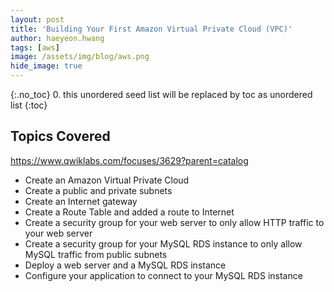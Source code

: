 ```yaml
---
layout: post
title: 'Building Your First Amazon Virtual Private Cloud (VPC)' 
author: haeyeon.hwang
tags: [aws]
image: /assets/img/blog/aws.png
hide_image: true
---
```


{:.no_toc}
0. this unordered seed list will be replaced by toc as unordered list
{:toc}

## Topics Covered

https://www.qwiklabs.com/focuses/3629?parent=catalog

- Create an Amazon Virtual Private Cloud
- Create a public and private subnets
- Create an Internet gateway
- Create a Route Table and added a route to Internet
- Create a security group for your web server to only allow HTTP traffic to your web server
- Create a security group for your MySQL RDS instance to only allow MySQL traffic from public subnets
- Deploy a web server and a MySQL RDS instance
- Configure your application to connect to your MySQL RDS instance
